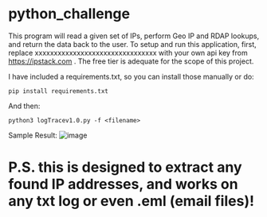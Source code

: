 # python_challenge
This program will read a given set of IPs, perform Geo IP and RDAP lookups, and return the data back to the user.
To setup and run this application, first, replace xxxxxxxxxxxxxxxxxxxxxxxxxxxxxxxx with your own api key from https://ipstack.com . The free tier is adequate for the scope of this project.


I have included a requirements.txt, so you can install those manually or do:
```
pip install requirements.txt
```
And then:
```
python3 logTracev1.0.py -f <filename>
```

Sample Result:
![image](https://user-images.githubusercontent.com/90003728/132078137-2bf91583-bcec-4bbc-b1f5-d1f32656e51f.png)

# P.S. this is designed to extract any found IP addresses, and works on any txt log or even .eml (email files)!


